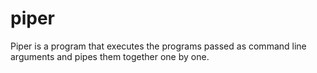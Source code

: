 # piper
Piper is a program that executes the programs passed as command line arguments and pipes them together one by one.
